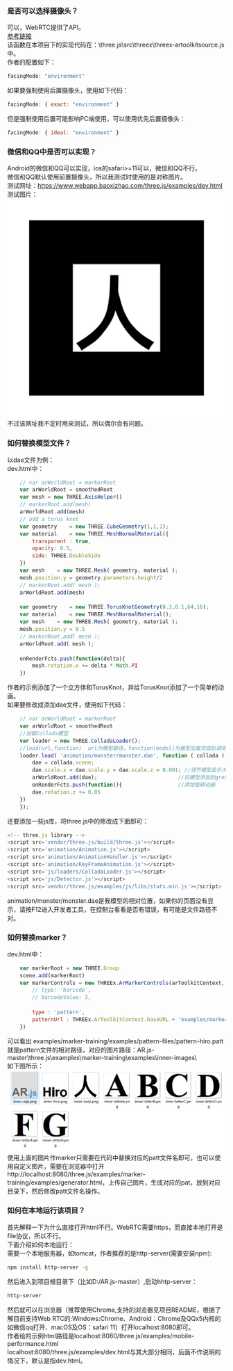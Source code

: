 ### 是否可以选择摄像头？
  
可以，WebRTC提供了API。  
[参考链接](https://developer.mozilla.org/zh-CN/docs/Web/API/MediaDevices/getUserMedia)  
该函数在本项目下的实现代码在：\three.js\src\threex\threex-artoolkitsource.js 中。  
作者的配置如下：
```javascript
facingMode: "environment" 
```
如果要强制使用后置摄像头，使用如下代码：
```javascript
facingMode: { exact: "environment" } 
```
但是强制使用后置可能影响PC端使用，可以使用优先后置摄像头：
```javascript
facingMode: { ideal: "environment" }
```

### 微信和QQ中是否可以实现？

Android的微信和QQ可以实现，ios的safari>=11可以，微信和QQ不行。  
微信和QQ默认使用前置摄像头，所以我测试时使用的是对称图片。  
测试网址：https://www.webapp.baoxizhao.com/three.js/examples/dev.html  
测试图片：![pattern-kanji.png](/images/pattern-kanji.png)   
不过该网址我不定时用来测试，所以偶尔会有问题。

### 如何替换模型文件？  
  
以dae文件为例：  
dev.html中：   
```javascript
	// var arWorldRoot = markerRoot
	var arWorldRoot = smoothedRoot
	var mesh = new THREE.AxisHelper()
	// markerRoot.add(mesh)
	arWorldRoot.add(mesh)
	// add a torus knot
	var geometry	= new THREE.CubeGeometry(1,1,1);
	var material	= new THREE.MeshNormalMaterial({
		transparent : true,
		opacity: 0.5,
		side: THREE.DoubleSide
	})
	var mesh	= new THREE.Mesh( geometry, material );
	mesh.position.y	= geometry.parameters.height/2
	// markerRoot.add( mesh );
	arWorldRoot.add(mesh)
	
	var geometry	= new THREE.TorusKnotGeometry(0.3,0.1,64,16);
	var material	= new THREE.MeshNormalMaterial(); 
	var mesh	= new THREE.Mesh( geometry, material );
	mesh.position.y	= 0.5
	// markerRoot.add( mesh );
	arWorldRoot.add( mesh );
	
	onRenderFcts.push(function(delta){
		mesh.rotation.x += delta * Math.PI
	})
```
作者的示例添加了一个立方体和TorusKnot，并给TorusKnot添加了一个简单的动画。  
如果要修改成添加dae文件，使用如下代码：   
```javascript
	// var arWorldRoot = markerRoot
	var arWorldRoot = smoothedRoot
	//加载Collada模型
	var loader = new THREE.ColladaLoader();
	//load(url,function)  url为模型路径，function(model)为模型加载完成后调用的函数，参数为加载完的模型model
	loader.load( 'animation/monster/monster.dae', function ( collada ) {
		dae = collada.scene; 
		dae.scale.x = dae.scale.y = dae.scale.z = 0.001; //调节模型显示大小
		arWorldRoot.add(dae);						   //将模型添加到group里
		onRenderFcts.push(function(){				   //添加旋转动画
		dae.rotation.z += 0.05
	})
	});
```
还要添加一些js库，将three.js中的修改成下面即可：
```javascript
<!-- three.js library -->
<script src='vendor/three.js/build/three.js'></script>
<script src='animation/Animation.js'></script>
<script src='animation/AnimationHandler.js'></script>
<script src='animation/KeyFrameAnimation.js'></script>
<script src='js/loaders/ColladaLoader.js'></script>
<script src='js/Detector.js'></script>
<script src='vendor/three.js/examples/js/libs/stats.min.js'></script>
```
animation/monster/monster.dae是我模型的相对位置，如果你的页面没有显示，请按F12进入开发者工具，在控制台看看是否有错误，有可能是文件路径不对。  
   
   
### 如何替换marker？  
  
dev.html中：   
```javascript
	var markerRoot = new THREE.Group
	scene.add(markerRoot)
	var markerControls = new THREEx.ArMarkerControls(arToolkitContext, markerRoot, {
		// type: 'barcode',
		// barcodeValue: 5,
		
		type : 'pattern',
		patternUrl : THREEx.ArToolkitContext.baseURL + 'examples/marker-training/examples/pattern-files/pattern-kanji.patt',
	})
```
可以看出 examples/marker-training/examples/pattern-files/pattern-hiro.patt 就是pattern文件的相对路径，对应的图片路径：AR.js-master\three.js\examples\marker-training\examples\inner-images\  
如下图所示：![pattern-image](/images/pattern-image.jpg)    
使用上面的图片作marker只需要在代码中替换对应的patt文件名即可，也可以使用自定义图片，需要在浏览器中打开http://localhost:8080/three.js/examples/marker-training/examples/generator.html，上传自己图片，生成对应的pat，放到对应目录下，然后修改patt文件名操作。
   
    
### 如何在本地运行该项目？

首先解释一下为什么直接打开html不行。WebRTC需要https，而直接本地打开是file协议，所以不行。  
下面介绍如何本地运行：  
需要一个本地服务器，如tomcat，作者推荐的是http-server(需要安装npm):  
```bash
npm install http-server -g
```
然后进入到项目根目录下（比如D:/AR.js-master）,启动hhtp-server：  
```bash
http-server
```
然后就可以在浏览器（推荐使用Chrome,支持的浏览器见项目README，根据了解目前支持Web RTC的:Windows:Chrome、Android：Chrome及QQx5内核的如微信qq打开、macOS及OS：safari 11）打开localhost:8080即可。  
作者给的示例html路径是localhost:8080/three.js/examples/mobile-performance.html  
localhost:8080/three.js/examples/dev.html与其大部分相同，后面不作说明的情况下，默认是指dev.html。


